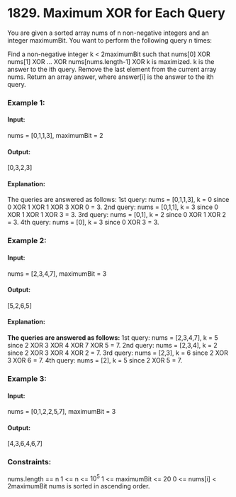 # 1829. Maximum XOR for Each Query
You are given a sorted array nums of n non-negative integers and an integer maximumBit. You want to perform the following query n times:

Find a non-negative integer k < 2maximumBit such that nums[0] XOR nums[1] XOR ... XOR nums[nums.length-1] XOR k is maximized. k is the answer to the ith query.
Remove the last element from the current array nums.
Return an array answer, where answer[i] is the answer to the ith query.

### Example 1:
#### Input:
nums = [0,1,1,3], maximumBit = 2
#### Output:
[0,3,2,3]
#### Explanation:
The queries are answered as follows:
1st query: nums = [0,1,1,3], k = 0 since 0 XOR 1 XOR 1 XOR 3 XOR 0 = 3.
2nd query: nums = [0,1,1], k = 3 since 0 XOR 1 XOR 1 XOR 3 = 3.
3rd query: nums = [0,1], k = 2 since 0 XOR 1 XOR 2 = 3.
4th query: nums = [0], k = 3 since 0 XOR 3 = 3.

### Example 2:
#### Input:
nums = [2,3,4,7], maximumBit = 3
#### Output:
[5,2,6,5]
#### Explanation:
**The queries are answered as follows:**
1st query: nums = [2,3,4,7], k = 5 since 2 XOR 3 XOR 4 XOR 7 XOR 5 = 7.
2nd query: nums = [2,3,4], k = 2 since 2 XOR 3 XOR 4 XOR 2 = 7.
3rd query: nums = [2,3], k = 6 since 2 XOR 3 XOR 6 = 7.
4th query: nums = [2], k = 5 since 2 XOR 5 = 7.

### Example 3:
#### Input:
nums = [0,1,2,2,5,7], maximumBit = 3
#### Output:
[4,3,6,4,6,7]
 
### Constraints:
nums.length == n
1 <= n <= $`10^5`$
1 <= maximumBit <= 20
0 <= nums[i] < 2maximumBit
nums​​​ is sorted in ascending order.

